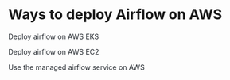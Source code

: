 # Ways to deploy Airflow on AWS
<span style="color:#24292F">Deploy airflow on AWS EKS</span>

<span style="color:#24292F">Deploy airflow on AWS EC2</span>

<span style="color:#24292F">Use the managed airflow service</span>  <span style="color:#24292F">on AWS</span>
